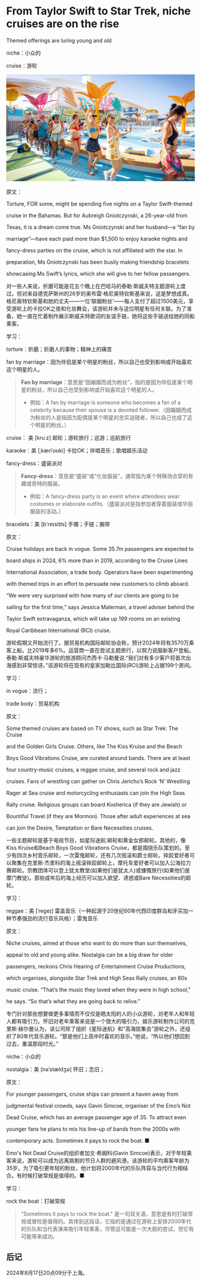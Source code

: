 # From Taylor Swift to Star Trek, niche cruises are on the rise

Themed offerings are luring young and old

niche：小众的

cruise：游轮

![image-20240817195351156](./assets/image-20240817195351156.png)

原文：

Torture, FOR some, might be spending five nights on a Taylor Swift-themed

cruise in the Bahamas. But for Aubreigh Gniotczynski, a 26-year-old from

Texas, it is a dream come true. Ms Gniotczynski and her husband—a “fan by

marriage”—have each paid more than $1,500 to enjoy karaoke nights and

fancy-dress parties on the cruise, which is not affiliated with the star. In

preparation, Ms Gniotczynski has been busily making friendship bracelets

showcasing Ms Swift’s lyrics, which she will give to her fellow passengers.

对一些人来说，折磨可能是花五个晚上在巴哈马的泰勒·斯威夫特主题游轮上度过。但对来自德克萨斯州的26岁的奥布雷·格尼奥特钦斯基来说，这是梦想成真。格尼奥特钦斯基和她的丈夫——一位‘联姻粉丝’——每人支付了超过1500美元，享受游轮上的卡拉OK之夜和化妆舞会，该游轮并未与这位明星有任何关联。为了准备，她一直在忙着制作展示斯威夫特歌词的友谊手链，她将这些手链送给她的同船乘客。

学习：

torture：折磨；折磨人的事物；精神上的痛苦

fan by marriage：因为伴侣是某个明星的粉丝，所以自己也受到影响或开始喜欢这个明星的人。

>**Fan by marriage**：意思是“因婚姻而成为粉丝”，指的是因为伴侣是某个明星的粉丝，所以自己也受到影响或开始喜欢这个明星的人。
>
>- 例如：A fan by marriage is someone who becomes a fan of a celebrity because their spouse is a devoted follower.（因婚姻而成为粉丝的人是指因为配偶是某个明星的忠实追随者，所以自己也成了这个明星的粉丝。）

cruise： 美 [kruːz] 邮轮；游轮旅行；巡游；巡航旅行

karaoke：美 [ˌkæriˈoʊki] 卡拉OK；伴唱音乐；歌唱娱乐活动

fancy-dress：盛装派对

>**Fancy-dress**：意思是“盛装”或“化妆服装”，通常指为某个特殊场合穿的有趣或奇特的服装。
>
>- 例如：A fancy-dress party is an event where attendees wear costumes or elaborate outfits.（盛装派对是指参加者穿着服装或华丽服装的活动。）

bracelets：美 [b'reɪslɪts] 手镯；手链；腕带

原文：

Cruise holidays are back in vogue. Some 35.7m passengers are expected to

board ships in 2024, 6% more than in 2019, according to the Cruise Lines

International Association, a trade body. Operators have been experimenting

with themed trips in an effort to persuade new customers to climb aboard.

“We were very surprised with how many of our clients are going to be

sailing for the first time,” says Jessica Malerman, a travel adviser behind the

Taylor Swift extravaganza, which will take up 199 rooms on an existing

Royal Caribbean International (RCI) cruise.

游轮假期又开始流行了。据贸易机构国际邮轮协会称，预计2024年将有3570万乘客上船，比2019年多6%。运营商一直在尝试主题旅行，以努力说服新客户登船。泰勒·斯威夫特豪华游轮的旅游顾问杰西卡·马勒曼说:“我们对有多少客户将首次出海感到非常惊讶。”该游轮将在现有的皇家加勒比国际(RCI)游轮上占据199个房间。

学习：

in vogue：流行；

trade body：贸易机构

原文：

Some themed cruises are based on TV shows, such as Star Trek: The Cruise

and the Golden Girls Cruise. Others, like The Kiss Kruise and the Beach

Boys Good Vibrations Cruise, are curated around bands. There are at least

four country-music cruises, a reggae cruise, and several rock and jazz

cruises. Fans of wrestling can gather on Chris Jericho’s Rock ‘N’ Wrestling

Rager at Sea cruise and motorcycling enthusiasts can join the High Seas

Rally cruise. Religious groups can board Kosherica (if they are Jewish) or

Bountiful Travel (if they are Mormon). Those after adult experiences at sea

can join the Desire, Temptation or Bare Necessities cruises.

一些主题邮轮是基于电视节目，如星际迷航:邮轮和黄金女郎邮轮。其他的，像Kiss Kruise和Beach Boys Good Vibrations Cruise，都是围绕乐队策划的。至少有四次乡村音乐邮轮，一次雷鬼邮轮，还有几次摇滚和爵士邮轮。摔跤爱好者可以聚集在克里斯·杰里科的海上摇滚摔跤邮轮上，摩托车爱好者可以加入公海拉力赛邮轮。宗教团体可以登上犹太教堂(如果他们是犹太人)或慷慨旅行(如果他们是摩门教徒)。那些成年后的海上经历可以加入欲望、诱惑或Bare Necessities的邮轮。

学习：

reggae：美 [ˈreɡeɪ] 雷盖音乐（一种起源于20世纪60年代西印度群岛和牙买加一种节奏强劲的流行音乐风格）；雷鬼音乐

原文：

Niche cruises, aimed at those who want to do more than sun themselves,

appeal to old and young alike. Nostalgia can be a big draw for older

passengers, reckons Chris Hearing of Entertainment Cruise Productions,

which organises, alongside Star Trek and High Seas Rally cruises, an 80s

music cruise. “That’s the music they loved when they were in high school,”

he says. “So that’s what they are going back to relive.”

专门针对那些想要做更多事情而不仅仅是晒太阳的人的小众游轮，对老年人和年轻人都有吸引力。怀旧对老年乘客来说是一个很大的吸引力，娱乐游轮制作公司的克里斯·赫尔曼认为，该公司除了组织《星际迷航》和“高海拔集会”游轮之外，还组织了80年代音乐游轮。“那是他们上高中时喜欢的音乐，”他说，“所以他们想回到过去，重温那段时光。”

niche：小众的

nostalgia：美 [nəˈstældʒə] 怀旧；念旧；

原文：

For younger passengers, cruise ships can present a haven away from

judgmental festival crowds, says Gavin Simcoe, organiser of the Emo’s Not

Dead Cruise, which has an average passenger age of 35. To attract even

younger fans he plans to mix his line-up of bands from the 2000s with

contemporary acts. Sometimes it pays to rock the boat. ■

Emo's Not Dead Cruise的组织者加文·希姆科(Gavin Simcoe)表示，对于年轻乘客来说，游轮可以成为远离挑剔的节日人群的避风港。该游轮的平均乘客年龄为35岁。为了吸引更年轻的粉丝，他计划将2000年代的乐队阵容与当代行为相结合。有时候打破常规是值得的。■

学习：

rock the boat：打破常规

> "Sometimes it pays to rock the boat." 是一句双关语，意思是有时打破常规或冒险是值得的。具体到这段话，它指的是通过在游轮上安排2000年代的乐队和当代表演来吸引年轻乘客，尽管这可能是一次大胆的尝试，但它有可能带来成功。 



## 后记

2024年8月17日20点09分于上海。

